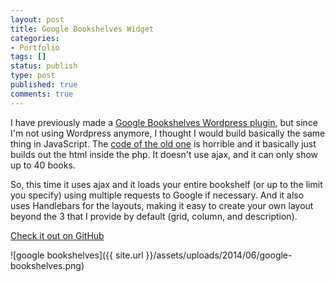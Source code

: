```yaml
---
layout: post
title: Google Bookshelves Widget
categories:
- Portfolio
tags: []
status: publish
type: post
published: true
comments: true
---
```


I have previously made a [Google Bookshelves Wordpress plugin]({{site_url}}/another-free-wordpress-plugin/), but since I'm not using Wordpress anymore, I thought I would build basically the same thing in JavaScript. The [code of the old one](https://github.com/aharris88/google-bookshelves) is horrible and it basically just builds out the html inside the php. It doesn't use ajax, and it can only show up to 40 books.

So, this time it uses ajax and it loads your entire bookshelf (or up to the limit you specify) using multiple requests to Google if necessary. And it also uses Handlebars for the layouts, making it easy to create your own layout beyond the 3 that I provide by default (grid, column, and description).

[Check it out on GitHub](https://github.com/aharris88/google-bookshelves-widget)

![google bookshelves]({{ site.url }}/assets/uploads/2014/06/google-bookshelves.png)